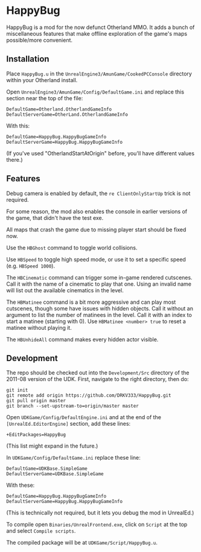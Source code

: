 # HappyBug

HappyBug is a mod for the now defunct Otherland MMO. It adds a bunch of miscellaneous features that make offline exploration of the game's maps possible/more convenient.

## Installation

Place `HappyBug.u` in the `UnrealEngine3/AmunGame/CookedPCConsole` directory within your Otherland install.

Open `UnrealEngine3/AmunGame/Config/DefaultGame.ini` and replace this section near the top of the file:

```
DefaultGame=Otherland.OtherlandGameInfo
DefaultServerGame=OtherLand.OtherlandGameInfo
```

With this:

```
DefaultGame=HappyBug.HappyBugGameInfo
DefaultServerGame=HappyBug.HappyBugGameInfo
```

(If you've used "OtherlandStartAtOrigin" before, you'll have different values there.)

## Features

Debug camera is enabled by default, the `re ClientOnlyStartUp` trick is not required.

For some reason, the mod also enables the console in earlier versions of the game, that didn't have the test exe.

All maps that crash the game due to missing player start should be fixed now.

Use the `HBGhost` command to toggle world collisions.

Use `HBSpeed` to toggle high speed mode, or use it to set a specific speed (e.g. `HBSpeed 1000`).

The `HBCinematic` command can trigger some in-game rendered cutscenes. Call it with the name of a cinematic to play that one. Using an invalid name will list out the available cinematics in the level.

The `HBMatinee` command is a bit more aggressive and can play most cutscenes, though some have issues with hidden objects. Call it without an argument to list the number of matinees in the level. Call it with an index to start a matinee (starting with 0). Use `HBMatinee <number> true` to reset a matinee without playing it.

The `HBUnhideAll` command makes every hidden actor visible.
## Development

The repo should be checked out into the `Development/Src` directory of the 2011-08 version of the UDK. First, navigate to the right directory, then do:

```
git init
git remote add origin https://github.com/DRKV333/HappyBug.git
git pull origin master
git branch --set-upstream-to=origin/master master
```

Open `UDKGame/Config/DefaultEngine.ini` and at the end of the `[UnrealEd.EditorEngine]` section, add these lines:

```
+EditPackages=HappyBug
```

(This list might expand in the future.)

In `UDKGame/Config/DefaultGame.ini` replace these line:

```
DefaultGame=UDKBase.SimpleGame
DefaultServerGame=UDKBase.SimpleGame
```

With these:

```
DefaultGame=HappyBug.HappyBugGameInfo
DefaultServerGame=HappyBug.HappyBugGameInfo
```

(This is technically not required, but it lets you debug the mod in UnrealEd.)

To compile open `Binaries/UnrealFrontend.exe`, click on `Script` at the top and select `Compile scripts`.

The compiled package will be at `UDKGame/Script/HappyBug.u`.
